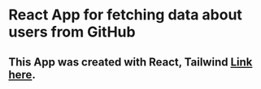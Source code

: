 # React App for fetching data about users from GitHub

## This App was created with React, Tailwind  [Link here](https://github-users-fetch-api.vercel.app/).
